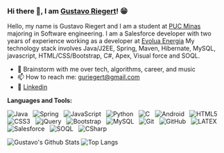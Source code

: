 ### Hi there 👋, I am [Gustavo Riegert]()! 😁

Hello, my name is Gustavo Riegert and I am a student at [PUC Minas]([https://eecs.oregonstate.edu/](https://www.pucminas.br/destaques/Paginas/default.aspx?utm_source=google&utm_medium=cpc&utm_campaign=institucional&utm_content=geral&gad_source=1&gclid=CjwKCAjwt-OwBhBnEiwAgwzrUo0lhD5GfgIUVPsiV8gyQkLt8_pp_DoQEfHLINGjppZk-Ag3sqfzoBoC5bYQAvD_BwE)) majoring in Software engineering. I am a Salesforce developer with two years of experience working as a developer at [Evolua Energia](https://evoluaenergia.com.br/) My technology stack involves Java/J2EE, Spring, Maven, Hibernate, MySQL, javascript, HTML/CSS/Bootstrap, C#, Apex, Visual force and SOQL.

- 💬 Brainstorm with me over tech, algorithms, career, and music 
- 📫 How to reach me: guriegert@gmail.com
- 📝 [Linkedin]([https://rusty-sj.github.io/media/Rashmi_Jadhav.pdf](https://www.linkedin.com/in/gustavo-riegert-5b960a222/?originalSubdomain=br))

**Languages and Tools:** 

![Java](https://img.shields.io/badge/-Java-black?logo=java&style=social)&nbsp;&nbsp;
![Spring](https://img.shields.io/badge/-Spring%20Framework-black?logo=spring&style=social)&nbsp;&nbsp;
![JavaScript](https://img.shields.io/badge/-JavaScript-black?logo=javascript&style=social)&nbsp;&nbsp;
![Python](https://img.shields.io/badge/-Python-black?logo=Python&style=social)&nbsp;&nbsp;
![C](https://img.shields.io/badge/-C-black?logo=c&style=social)&nbsp;&nbsp;
![Android](https://img.shields.io/badge/-Android-black?logo=android&style=social)&nbsp;&nbsp;
![HTML5](https://img.shields.io/badge/-HTML5-black?logo=html5&style=social)&nbsp;&nbsp;
![CSS3](https://img.shields.io/badge/-CSS3-black?logo=css3&style=social)&nbsp;&nbsp;
![jQuery](https://img.shields.io/badge/-jQuery-black?logo=jquery&style=social)&nbsp;&nbsp;
![Bootstrap](https://img.shields.io/badge/-Bootstrap-black?logo=bootstrap&style=social)&nbsp;&nbsp;
![MySQL](https://img.shields.io/badge/-MySQL-black?logo=mysql&style=social)&nbsp;&nbsp;
![Git](https://img.shields.io/badge/-Git-black?logo=git&style=social)&nbsp;&nbsp;
![GitHub](https://img.shields.io/badge/-GitHub-black?logo=github&style=social)&nbsp;&nbsp;
![LATEX](https://img.shields.io/badge/-LATEX-black?logo=latex&style=social)&nbsp;&nbsp;
![Salesforce](https://img.shields.io/badge/-Salesforce-black?logo=salesforce&style=social)&nbsp;&nbsp;
![SOQL](https://img.shields.io/badge/-SOQL-black?logo=salesforce&style=social)&nbsp;&nbsp;
![CSharp](https://img.shields.io/badge/-C#-black?logo=csharp&style=social)&nbsp;&nbsp;

![Gustavo's Github Stats](https://github-readme-stats.vercel.app/api?username=GustavoRiegert&count_private=true&show_icons=true&include_all_commits=true)
![Top Langs](https://github-readme-stats.vercel.app/api/top-langs/?username=GustavoRiegert&hide=TeX&layout=compact)
